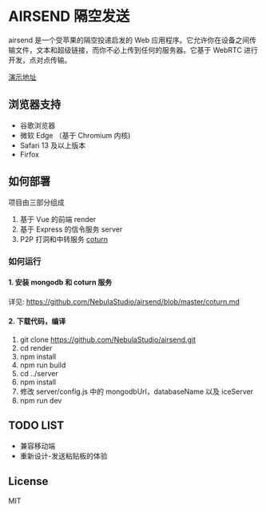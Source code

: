 # AIRSEND 隔空发送

airsend 是一个受苹果的隔空投递启发的 Web 应用程序。它允许你在设备之间传输文件，文本和超级链接，而你不必上传到任何的服务器。它基于 WebRTC 进行开发，点对点传输。

[演示地址](https://airsend.cn/)

## 浏览器支持

- 谷歌浏览器
- 微软 Edge （基于 Chromium 内核)
- Safari 13 及以上版本
- Firfox

## 如何部署

项目由三部分组成

1. 基于 Vue 的前端 render
2. 基于 Express 的信令服务 server
3. P2P 打洞和中转服务 [coturn](https://github.com/coturn/coturn)

### 如何运行

#### 1. 安装 mongodb 和 coturn 服务

详见: https://github.com/NebulaStudio/airsend/blob/master/coturn.md

#### 2. 下载代码，编译

1.  git clone https://github.com/NebulaStudio/airsend.git
2.  cd render
3.  npm install
4.  npm run build
5.  cd ../server
6.  npm install
7.  修改 server/config.js 中的 mongodbUrl，databaseName 以及 iceServer
8.  npm run dev

## TODO LIST

- 兼容移动端
- 重新设计-发送粘贴板的体验

## License

MIT

